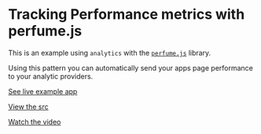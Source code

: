 # Tracking Performance metrics with perfume.js

This is an example using `analytics` with the [`perfume.js`](https://github.com/Zizzamia/perfume.js/) library.

Using this pattern you can automatically send your apps page performance to your analytic providers.

[See live example app](https://analytics-perfumejs-example.netlify.app/)

[View the src](./src/App.js)

[Watch the video](https://www.youtube.com/watch?v=9DZAVpAubtQ)
